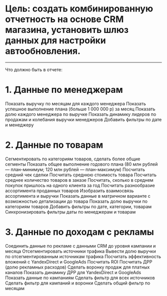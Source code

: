 # Цель: создать комбинированную отчетность на основе CRM магазина, установить шлюз данных для настройки автообновления. 
----
Что должно быть в отчете: 

# 1. Данные по менеджерам

Показать выручку по месяцам для каждого менеджера
Показать успешное выполнение плана (больше 1 000 000 р) за месяц
Показать долю каждого менеджера по выручке
Показать динамику лидеров по продажам и колебания выручки менеджеров
Добавить фильтры по дате и менеджеру
# 2. Данные по товарам

Сегментировать по категориям товаров, сделать более общие сегменты
Показать общее выполнение годового плана (80 млн рублей — план-минимум; 120 млн рублей — план-максимум)
Посчитать средний чек сделки
Посчитать среднюю стоимость товара
Посчитать среднее количество товаров в заказе
Посчитать, сколько в среднем покупок пришлось на одного клиента за год
Посчитать разнообразие ассортимента проданных товаров
Изобразить взаимосвязь ассортимента и выручки
Показать данные в матричном варианте с возможностью детализации до товара
Показать долю выручки по категориям товаров
Добавить фильтры по дате, категории, товарам
Синхронизировать фильтры даты по менеджерам и товарам

# 3.  Данные по доходам с рекламы

Соединить данные по рекламе с данными CRM до уровня кампании и месяца
Отсегментировать источники трафика
Вывести долю выручки по отсегментированным источникам трафика
Посчитать эффективность вложений с YandexDirect и GoogleAds
Посчитать ROI
Посчитать ДРР (долю рекламных расходов)
Сделать воронку продаж для платных каналов
Показать динамику ДРР для YandexDirect и GoogleAds
Показать данные по кампаниям
Сделать фильтр для всех источников
Сделать фильтр для кампаний и воронки
Сделать общий фильтр по месяцам

